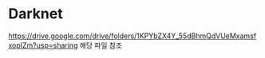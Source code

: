 # Darknet

https://drive.google.com/drive/folders/1KPYbZX4Y_55dBhmQdVUeMxamsfxopIZm?usp=sharing
해당 파일 참조
